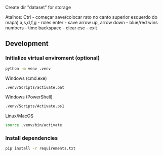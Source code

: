 Create dir "dataset" for storage

Atalhos:
Ctrl - começar save(colocar rato no canto superior esquerdo do mapa)
a,s,d,f,g - roles
enter - save
arrow up, arrow down - blue/red wins
numbers - time
backspace - clear
esc - exit


## Development

### Initialize virtual enviroment (optional)

```sh
python -m venv .venv
```
Windows (cmd.exe)
```sh
.venv/Scripts/activate.bat
```
Windows (PowerShell)
```sh
.venv/Scripts/Activate.ps1
```
Linux/MacOS
```sh
source .venv/bin/activate
```


### Install dependencies

```sh
pip install -r requirements.txt
```